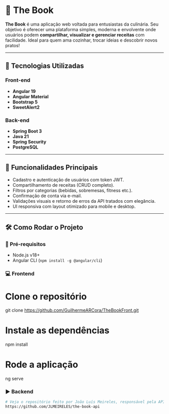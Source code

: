 # 📖 The Book

**The Book** é uma aplicação web voltada para entusiastas da culinária. Seu objetivo é oferecer uma plataforma simples, moderna e envolvente onde usuários podem **compartilhar, visualizar e gerenciar receitas** com facilidade. Ideal para quem ama cozinhar, trocar ideias e descobrir novos pratos!

---

## 🚀 Tecnologias Utilizadas

### Front-end
- **Angular 19** 
- **Angular Material**
- **Bootstrap 5**
- **SweetAlert2**

### Back-end
- **Spring Boot 3**
- **Java 21**
- **Spring Security**
- **PostgreSQL**

---

## 🧩 Funcionalidades Principais

- Cadastro e autenticação de usuários com token JWT.
- Compartilhamento de receitas (CRUD completo).
- Filtros por categorias (bebidas, sobremesas, fitness etc.).
- Confirmação de conta via e-mail.
- Validações visuais e retorno de erros da API tratados com elegância.
- UI responsiva com layout otimizado para mobile e desktop.

---

## 🛠️ Como Rodar o Projeto

### 🔽 Pré-requisitos

- Node.js v18+
- Angular CLI (`npm install -g @angular/cli`)

### 💻 Frontend

# Clone o repositório
git clone https://github.com/GuilhermeARCora/TheBookFront.git

# Instale as dependências
npm install

# Rode a aplicação
ng serve

### ▶️ Backend

```bash
# Veja o repositório feito por João Luís Meireles, responsável pela API.
https://github.com/JLMEIRELES/the-book-api


